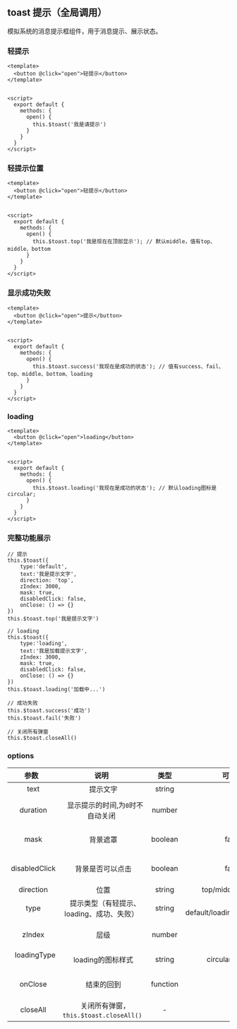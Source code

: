 ## toast 提示（全局调用）

模拟系统的消息提示框组件，用于消息提示、展示状态。

### 轻提示
```
<template>
  <button @click="open">轻提示</button>
</template>


<script>
  export default {
    methods: {
      open() {
        this.$toast('我是请提示')
      }
    }
  }
</script>
```
### 轻提示位置

```
<template>
  <button @click="open">轻提示</button>
</template>


<script>
  export default {
    methods: {
      open() {
        this.$toast.top('我是现在在顶部显示'); // 默认middle，值有top、middle、bottom
      }
    }
  }
</script>
```

### 显示成功失败

```
<template>
  <button @click="open">提示</button>
</template>


<script>
  export default {
    methods: {
      open() {
        this.$toast.success('我现在是成功的状态'); // 值有success、fail、top、middle、bottom、loading
      }
    }
  }
</script>
```
### loading

```
<template>
  <button @click="open">loading</button>
</template>


<script>
  export default {
    methods: {
      open() {
        this.$toast.loading('我现在是成功的状态'); // 默认loading图标是circular; 
      }
    }
  }
</script>
```
### 完整功能展示
```
// 提示
this.$toast({
    type:'default',
    text:'我是提示文字',
    direction: 'top',
    zIndex: 3000,
    mask: true,
    disabledClick: false,
    onClose: () => {}
})
this.$toast.top('我是提示文字')

// loading
this.$toast({
    type:'loading',
    text:'我是加载提示文字',
    zIndex: 3000,
    mask: true,
    disabledClick: false,
    onClose: () => {}
})
this.$toast.loading('加载中...')

// 成功失败
this.$toast.success('成功')
this.$toast.fail('失败')

// 关闭所有弹窗
this.$toast.closeAll()
```
### options
| 参数   | 说明    |  类型  |  可选值 | 默认值|
| :----: | :----:   | :----: |:----: |:----: |
|   text    |   提示文字    |   string    |  -    |  -    |
|   duration    |   显示提示的时间,为`0`时不自动关闭    |   number    |  -    |  3000    |
|   mask    |   背景遮罩    |   boolean    |  false    |  false/true   |
|   disabledClick    |   背景是否可以点击    |   boolean    |  false    |  false/true    |
|   direction    |   位置    |   string    |  top/middle/bottom    |   middle   |
|   type    |   提示类型（有轻提示、loading、成功、失败）    |   string    |   default/loading/success/fail   |  default    |
|   zIndex    |   层级    |   number    |  -    |  2000    |
|   loadingType    |   loading的图标样式    |   string    |  circular/spinner    |  circular    |
|   onClose    |   结束的回到    |   function    |  -    |  -    |
|   closeAll    |   关闭所有弹窗， `this.$toast.closeAll()`   |   -    |  -    |  -    |